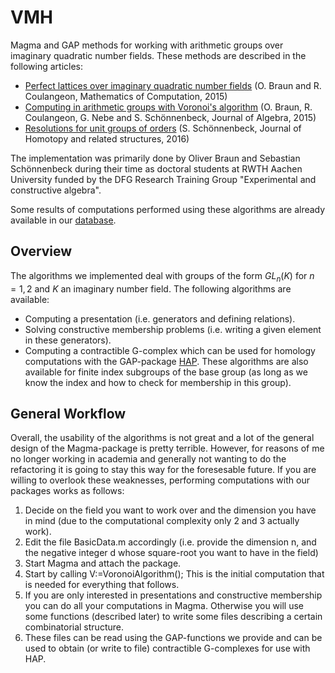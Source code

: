 # VMH
Magma and GAP methods for working with arithmetic groups over imaginary quadratic number fields. These methods are described in the following articles:
* [Perfect lattices over imaginary quadratic number fields](http://de.arxiv.org/abs/1304.0559) (O. Braun and R. Coulangeon, Mathematics of Computation, 2015)
* [Computing in arithmetic groups with Voronoi's algorithm](https://arxiv.org/abs/1407.6234) (O. Braun, R. Coulangeon, G. Nebe and S. Schönnenbeck, Journal of Algebra, 2015)
* [Resolutions for unit groups of orders](https://arxiv.org/abs/1609.08835) (S. Schönnenbeck, Journal of Homotopy and related structures, 2016)

The implementation was primarily done by Oliver Braun and Sebastian Schönnenbeck during their time as doctoral students at RWTH Aachen University funded by the DFG Research Training Group "Experimental and constructive algebra".

Some results of computations performed using these algorithms are already available in our [database](http://www.math.rwth-aachen.de/~Oliver.Braun/unitgroups/).

## Overview
The algorithms we implemented deal with groups of the form $GL_n(K)$ for $n=1,2$ and $K$ an imaginary number field. The following algorithms are available:
* Computing a presentation (i.e. generators and defining relations).
* Solving constructive membership problems (i.e. writing a given element in these generators).
* Computing a contractible G-complex which can be used for homology computations with the GAP-package [HAP](http://hamilton.nuigalway.ie/Hap/www/). These algorithms are also available for finite index subgroups of the base group (as long as we know the index and how to check for membership in this group).

## General Workflow
Overall, the usability of the algorithms is not great and a lot of the general design of the Magma-package is pretty terrible. However, for reasons of me no longer working in academia and generally not wanting to do the refactoring it is going to stay this way for the foresesable future. If you are willing to overlook these weaknesses, performing computations with our packages works as follows:
1. Decide on the field you want to work over and the dimension you have in mind (due to the computational complexity only 2 and 3 actually work).
2. Edit the file BasicData.m accordingly (i.e. provide the dimension n, and the negative integer d whose square-root you want to have in the field)
3. Start Magma and attach the package.
4. Start by calling V:=VoronoiAlgorithm(); This is the initial computation that is needed for everything that follows.
5. If you are only interested in presentations and constructive membership you can do all your computations in Magma. Otherwise you will use some functions (described later) to write some files describing a certain combinatorial structure.
6. These files can be read using the GAP-functions we provide and can be used to obtain (or write to file) contractible G-complexes for use with HAP.
